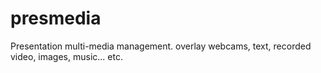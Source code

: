 # presmedia
Presentation multi-media management.  overlay webcams, text, recorded video, images, music... etc.
